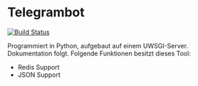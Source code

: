 # Telegrambot
[![Build Status](https://travis-ci.org/T-Eberle/tgbot.svg?branch=basicapi)](https://travis-ci.org/T-Eberle/tgbot)

Programmiert in Python, aufgebaut auf einem UWSGI-Server. Dokumentation folgt.
Folgende Funktionen besitzt dieses Tool:
- Redis Support
- JSON Support
